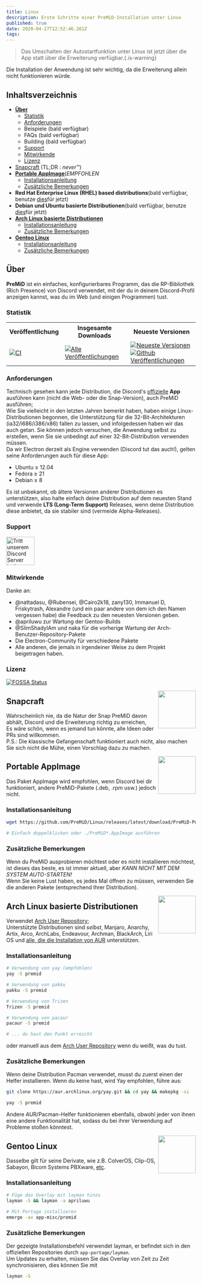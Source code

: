 ```yaml
---
title: Linux
description: Erste Schritte einer PreMiD-Installation unter Linux
published: true
date: 2020-04-27T12:52:46.261Z
tags:
---
```


> Das Umschalten der Autostartfunktion unter Linux ist jetzt über die App statt über die Erweiterung verfügbar.{.is-warning}

Die Installation der Anwendung ist sehr wichtig, da die Erweiterung allein nicht funktionieren würde.

## Inhaltsverzeichnis

- **[Über](#about)**
  - [Statistik](#stats)
  - [Anforderungen](#requirements)
  - Beispiele (bald verfügbar)
  - FAQs (bald verfügbar)
  - Building (bald verfügbar)
  - [Support](#support)
  - [Mitwirkende](#credits)
  - [Lizenz](#license)
- [Snapcraft](#snapcraft)</strong> (TL;DR : _never_™️)
- **[Portable AppImage](#portable-appimage)**(_EMPFOHLEN_
  - [Installationsanleitung](#installation-instructions)
  - [Zusätzliche Bemerkungen](#additional-notes)
- **Red Hat Enterprise Linux (RHEL) based distributions**(bald verfügbar, benutze [dies](#portable-appimage)für jetzt)
- **Debian und Ubuntu basierte Distributionen**(bald verfügbar, benutze [dies](#portable-appimage)für jetzt)
- **[Arch Linux basierte Distributionen](#arch-linux-based-distributions)**
  - [Installationsanleitung](#installation-instructions-1)
  - [Zusätzliche Bemerkungen](#additional-notes-1)
- **[Gentoo Linux](#gentoo-linux)**
  - [Installationsanleitung](#installation-instructions-2)
  - [Zusätzliche Bemerkungen](#additional-notes-2)

<a name="about"></a>

## Über

**PreMiD** ist ein einfaches, konfigurierbares Programm, das die RP-Bibliothek (Rich Presence) von Discord verwendet, mit der du in deinem Discord-Profil anzeigen kannst, was du im Web (und einigen Programmen) tust.

<a name="stats"></a>

### Statistik

<table>
  <tr>
    <th>Veröffentlichung</th>
    <th>Insgesamte Downloads</th>
    <th>Neueste Versionen</th>
  </tr>
  <tr>
    <td><a href="https://github.com/PreMiD/Linux/actions"><img src="https://github.com/PreMiD/Linux/workflows/CI/badge.svg?branch=master&event=push" alt="CI"></a></td>
    <td><a href="https://github.com/PreMiD/Linux/releases"><img src="https://img.shields.io/github/downloads/PreMiD/Linux/total.svg?maxAge=86400" alt="Alle Veröffentlichungen"></a></td>
    <td><a href="https://github.com/PreMiD/Linux/releases/latest"><img src="https://img.shields.io/github/v/release/PreMiD/Linux.svg?maxAge=86400" alt="Neueste Versionen"><br><img src="https://img.shields.io/github/downloads/PreMiD/Linux/latest/total.svg?maxAge=86400" alt="Github Veröffentlichungen"></a></td>
  </tr>
</table>

<a name="requirements"></a>

### Anforderungen

Technisch gesehen kann jede Distribution, die Discord's [offizielle](https://discordapp.com/download) **App** ausführen kann (nicht die Web- oder die Snap-Version), auch PreMiD ausführen;</br> Wie Sie vielleicht in den letzten Jahren bemerkt haben, haben einige Linux-Distributionen begonnen, die Unterstützung für die 32-Bit-Architekturen (ia32/i686/i386/x86) fallen zu lassen, und infolgedessen haben wir das auch getan. Sie können jedoch versuchen, die Anwendung selbst zu erstellen, wenn Sie sie unbedingt auf einer 32-Bit-Distribution verwenden müssen.</br> Da wir Electron derzeit als Engine verwenden (Discord tut das auch!), gelten seine Anforderungen auch für diese App:

- Ubuntu ≥ 12.04
- Fedora ≥ 21
- Debian ≥ 8

Es ist unbekannt, ob ältere Versionen anderer Distributionen es unterstützen, also halte einfach deine Distribution auf dem neuesten Stand und verwende **LTS (Long-Term Support)** Releases, wenn deine Distribution diese anbietet, da sie stabiler sind (vermeide Alpha-Releases).

<a name="support"></a>

### Support

<div>
  <a target="_blank" href="https://discord.gg/WvfVZ8T" title="Tritt unserem Discord Server bei!">
    <img height="75px" draggable="false" src="https://discordapp.com/api/guilds/493130730549805057/widget.png?style=banner2" alt="Tritt unserem Discord Server bei!">
  </a>
</div>

<a name="credits"></a>

### Mitwirkende

Danke an:

- @nattadasu, @Rubensei, @Cairo2k18, zany130, Immanuel D, Friskytrash, Alexandre (und ein paar andere von dem ich den Namen vergessen habe) die Feedback zu den neuesten Versionen geben.
- @apriluwu zur Wartung der Gentoo-Builds
- @SlimShadyIAm und naka für die vorherige Wartung der Arch-Benutzer-Repository-Pakete
- Die Electron-Community für verschiedene Pakete
- Alle anderen, die jemals in irgendeiner Weise zu dem Projekt beigetragen haben.

<a name="license"></a>

### Lizenz

[![FOSSA Status](https://app.fossa.io/api/projects/git%2Bgithub.com%2FPreMiD%2FLinux.svg?type=large)](https://app.fossa.io/projects/git%2Bgithub.com%2FPreMiD%2FLinux?ref=badge_large)

<img src="https://i.imgur.com/ACAxtmA.png" width="100" height="100" align="right"></img>
<a name="snapcraft"></a>

## Snapcraft

Wahrscheinlich nie, da die Natur der Snap PreMiD davon abhält, Discord und die Erweiterung richtig zu erreichen,</br> Es wäre schön, wenn es jemand tun könnte, alle Ideen oder PRs sind willkommen.</br> P.S.: Die klassische Gefangenschaft funktioniert auch nicht, also machen Sie sich nicht die Mühe, einen Vorschlag dazu zu machen.

<img src="https://i.imgur.com/qEZOOfU.png" width="100" height="100" align="right"></img>
<a name="appimage"></a>

## Portable AppImage

Das Paket AppImage wird empfohlen, wenn Discord bei dir funktioniert, andere PreMiD-Pakete (.deb, .rpm usw.) jedoch nicht.

<a name="appimageinstall"></a>

### Installationsanleitung

```bash
wget https://github.com/PreMiD/Linux/releases/latest/download/PreMiD-Portable.AppImage && chmod a+x PreMiD*.AppImage
```

```bash
# Einfach doppelklicken oder ./PreMiD*.AppImage ausführen
```

<a name="appimagenotes"></a>

### Zusätzliche Bemerkungen

Wenn du PreMiD ausprobieren möchtest oder es nicht installieren möchtest, ist dieses das beste, es ist immer aktuell, aber _KANN NICHT MIT DEM SYSTEM AUTO-STARTEN!_</br>Wenn Sie keine Lust haben, es jedes Mal öffnen zu müssen, verwenden Sie die anderen Pakete (entsprechend Ihrer Distribution).

<a name="arch"></a>
<img src="https://i.imgur.com/NBevNlU.png" width="100" height="100" align="right"></img>

## Arch Linux basierte Distributionen

Verwendet [Arch User Repository](https://aur.archlinux.org/packages/premid);</br> Unterstützte Distributionen sind _selbst_, Manjaro, Anarchy, Artix, Arco, ArchLabs, Endeavour, Archman, BlackArch, Liri OS und [alle, die die Installation von AUR](https://wiki.archlinux.org/index.php/Arch-based_distributions#Active) unterstützen.

<a name="archinstall"></a>

### Installationsanleitung

```bash
# Verwendung von yay (empfohlen)
yay -S premid
```

```bash
# Verwendung von pakku
pakku -S premid
```

```bash
# Verwendung von Trizen
Trizen -S premid
```

```bash
# Verwendung von pacaur
pacaur -S premid
```

```bash
# ... du hast den Punkt erreicht
```

oder manuell aus dem [Arch User Repository](https://aur.archlinux.org/packages/premid) wenn du weißt, was du tust.

<a name="archnotes"></a>

### Zusätzliche Bemerkungen

Wenn deine Distribution Pacman verwendet, musst du zuerst einen der Helfer installieren. Wenn du keine hast, wird Yay empfohlen, führe aus:

```bash
git clone https://aur.archlinux.org/yay.git && cd yay && makepkg -si
```

```bash
yay -S premid
```

Andere AUR/Pacman-Helfer funktionieren ebenfalls, obwohl jeder von ihnen eine andere Funktionalität hat, sodass du bei ihrer Verwendung auf Probleme stoßen könntest.

<img src="https://i.imgur.com/Kv1X2to.png" width="100" height="100" align="right"></img>
<a name="gentoo"></a>

## Gentoo Linux

Dasselbe gilt für seine Derivate, wie z.B. ColverOS, Clip-OS, Sabayon, Bicom Systems PBXware, [etc](https://wiki.gentoo.org/wiki/Distributions_based_on_Gentoo#Active_projects).

<a name="gentooinstall"></a>

### Installationsanleitung

```bash
# Füge das Overlay mit layman hinzu
layman -S && layman -a apriluwu
```

```bash
# Mit Portage installieren
emerge -av app-misc/premid
```

<a name="gentoonotes"></a>

### Zusätzliche Bemerkungen

Der gezeigte Installationsbefehl verwendet layman, er befindet sich in den offiziellen Repositories durch `app-portage/layman`.<br> Um Updates zu erhalten, müssen Sie das Overlay von Zeit zu Zeit synchronisieren, dies können Sie mit

```bash
layman -S
```